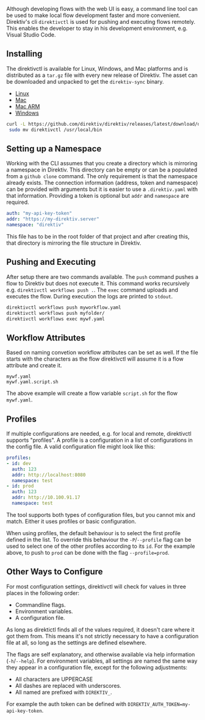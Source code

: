 Although developing flows with the web UI is easy, a command line tool can be used to make local flow development faster and more convenient. Direktiv's cli `direktivctl` is used for pushing and executing flows remotely. This enables the developer to stay in his development environment, e.g. Visual Studio Code. 

## Installing 

The direktivctl is available for Linux, Windows, and Mac platforms and is distributed as a `tar.gz` file with every new release of Direktiv. The asset can be downloaded and unpacked to get the `direktiv-sync` binary.

- [Linux](https://github.com/direktiv/direktiv/releases/latest/download/direktivctl_amd64.tar.gz)
- [Mac](https://github.com/direktiv/direktiv/releases/latest/download/direktivctl_darwin.tar.gz)
- [Mac ARM](https://github.com/direktiv/direktiv/releases/latest/download/direktivctl_darwin_arm64.tar.gz)
- [Windows](https://github.com/direktiv/direktiv/releases/latest/download/direktivctl_windows.tar.gz)


```sh title="Linux Installation Example"
curl -L https://github.com/direktiv/direktiv/releases/latest/download/direktivctl_amd64.tar.gz | tar -xz && \
 sudo mv direktivctl /usr/local/bin
```

## Setting up a Namespace

Working with the CLI assumes that you create a directory which is mirroring a namespace in Direktiv. This directory can be empty or can be a populated from a `github clone` command. The only requirement is that the namespace already exists. The connection information (address, token and namespace) can be provided with arguments but it is easier to use a `.direktiv.yaml` with that information. Providing a token is optional but `addr` and `namespace` are required.

```yaml title="Example .direktiv.yaml"
auth: "my-api-key-token"
addr: "https://my-direktiv.server"
namespace: "direktiv"
```

This file has to be in the root folder of that project and after creating this, that directory is mirroring the file structure in Direktiv.

## Pushing and Executing

After setup there are two commands available. The `push` command pushes a flow to Direktiv but does not execute it. This command works recursively e.g. `direktivctl workflows push .`. The `exec` command uploads and executes the flow. During execution the logs are printed to `stdout`.

```sh title="CLI Examples"
direktivctl workflows push myworkflow.yaml
direktivctl workflows push myfolder/
direktivctl workflows exec mywf.yaml
```

## Workflow Attributes

Based on naming convetion workflow attributes can be set as well. If the file starts with the characters as the flow direktivctl will assume it is a flow attribute and create it. 

```
mywf.yaml
mywf.yaml.script.sh
```

The above example will create a flow variable `script.sh` for the flow `mywf.yaml`.

## Profiles

If multiple configurations are needed, e.g. for local and remote, direktivctl supports "profiles". A profile is a configuration in a list of configurations in the config file. A valid configuration file might look like this:

```yaml
profiles:
- id: dev
  auth: 123
  addr: http://localhost:8080
  namespace: test
- id: prod
  auth: 123
  addr: http://10.100.91.17
  namespace: test
```

The tool supports both types of configuration files, but you cannot mix and match. Either it uses profiles or basic configuration.

When using profiles, the default behaviour is to select the first profile defined in the list. To override this behaviour the `-P`/`--profile` flag can be used to select one of the other profiles according to its `id`. For the example above, to push to `prod` can be done with the flag `--profile=prod`.

## Other Ways to Configure

For most configuration settings, direktivctl will check for values in three places in the following order:

* Commandline flags.
* Environment variables.
* A configuration file.

As long as direktictl finds all of the values required, it doesn't care where it got them from. This means it's not strictly necessary to have a configuration file at all, so long as the settings are defined elsewhere.

The flags are self explanatory, and otherwise available via help information (`-h`/`--help`). For environment variables, all settings are named the same way they appear in a configuration file, except for the following adjustments:

* All characters are UPPERCASE
* All dashes are replaced with underscores.
* All named are prefixed with `DIREKTIV_`.

For example the auth token can be defined with `DIREKTIV_AUTH_TOKEN=my-api-key-token`.
